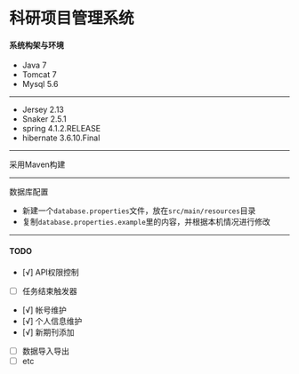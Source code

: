 # 科研项目管理系统
#### 系统构架与环境
+ Java 7
+ Tomcat 7
+ Mysql 5.6

----
+ Jersey 2.13
+ Snaker 2.5.1
+ spring 4.1.2.RELEASE
+ hibernate 3.6.10.Final

----
采用Maven构建  

----
数据库配置  
+ 新建一个`database.properties`文件，放在`src/main/resources`目录
+ 复制`database.properties.example`里的内容，并根据本机情况进行修改

- - -


#### TODO
- [√] API权限控制
- [ ] 任务结束触发器
- [√] 帐号维护
- [√] 个人信息维护
- [√] 新期刊添加
- [ ] 数据导入导出
- [ ] etc